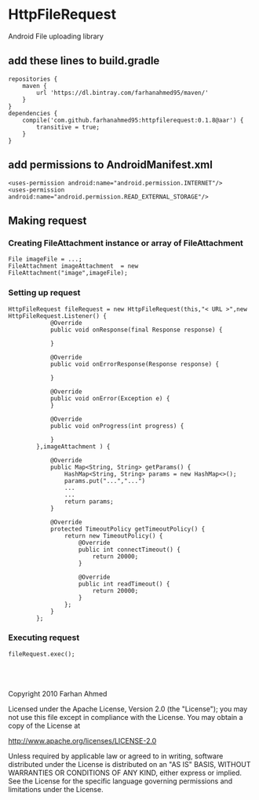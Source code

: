 # HttpFileRequest
Android File uploading library
<br/>
## add these lines to build.gradle
```
repositories {
    maven {
        url 'https://dl.bintray.com/farhanahmed95/maven/'
    }
}
dependencies {
    compile('com.github.farhanahmed95:httpfilerequest:0.1.8@aar') {
        transitive = true;
    }
}

```
## add permissions to AndroidManifest.xml
```
<uses-permission android:name="android.permission.INTERNET"/>
<uses-permission android:name="android.permission.READ_EXTERNAL_STORAGE"/>
```
## Making request
### Creating FileAttachment instance or array of FileAttachment 
```
File imageFile = ...;
FileAttachment imageAttachment  = new FileAttachment("image",imageFile);
```
### Setting up request
```
HttpFileRequest fileRequest = new HttpFileRequest(this,"< URL >",new HttpFileRequest.Listener() {
            @Override
            public void onResponse(final Response response) {
                
            }

            @Override
            public void onErrorResponse(Response response) {

            }

            @Override
            public void onError(Exception e) {
            }

            @Override
            public void onProgress(int progress) {

            }
        },imageAttachment ) {

            @Override
            public Map<String, String> getParams() {
                HashMap<String, String> params = new HashMap<>();
                params.put("...","...")
                ...
                ...
                return params;
            }

            @Override
            protected TimeoutPolicy getTimeoutPolicy() {
                return new TimeoutPolicy() {
                    @Override
                    public int connectTimeout() {
                        return 20000;
                    }

                    @Override
                    public int readTimeout() {
                        return 20000;
                    }
                };
            }
        };
```
### Executing request
```
fileRequest.exec();

```
<br/>
<br/>
<br/>
Copyright 2010 Farhan Ahmed

Licensed under the Apache License, Version 2.0 (the "License"); you may not use this file except in compliance with the License. You may obtain a copy of the License at

http://www.apache.org/licenses/LICENSE-2.0

Unless required by applicable law or agreed to in writing, software distributed under the License is distributed on an "AS IS" BASIS, WITHOUT WARRANTIES OR CONDITIONS OF ANY KIND, either express or implied. See the License for the specific language governing permissions and limitations under the License.
